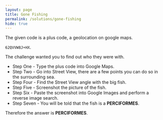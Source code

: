 ```yaml
---
layout: page
title: Gone Fishing
permalink: /solutions/gone-fishing
hide: true
---
```


The given code is a plus code, a geolocation on google maps.

 `62QVVW8J+HX`.

The challenge wanted you to find out who they were with.

* Step One - Type the plus code into Google Maps.
* Step Two - Go into Street View, there are a few points you can do so in the
surrounding sea.
* Step Four - Find the Street View angle with the big fish.
* Step Five - Screenshot the picture of the fish.
* Step Six - Paste the screenshot into Google Images and perform a reverse
image search.
* Step Seven - You will be told that the fish is a **PERCIFORMES**.

Therefore the answer is **PERCIFORMES**.